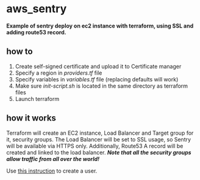 # aws_sentry

**Example of sentry deploy on ec2 instance with terraform, using SSL and adding route53 record.**

## how to

1. Create self-signed certificate and upload it to Certificate manager
2. Specify a region in _providers.tf_ file
3. Specify variables in _variables.tf_ file (replacing defaults will work)
4. Make sure _init-script.sh_ is located in the same directory as terraform files
5. Launch terraform

## how it works

Terraform will create an EC2 instance, Load Balancer and Target group for it, security groups. The Load Balancer will be set to SSL usage, so Sentry will be available via HTTPS only. Additionally, Route53 A record will be created and linked to the load balancer.
***Note that all the security groups allow traffic from all over the world!***

Use [this instruction](https://forum.sentry.io/t/default-username-password/13246) to create a user.
